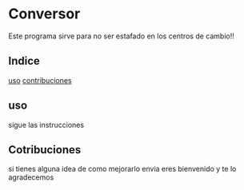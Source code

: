 # Conversor

Este programa sirve para no ser estafado en los centros de cambio!!

## Indice
[uso](#uso)
[contribuciones](#contribuciones)
## uso
sigue las instrucciones
## Cotribuciones
si tienes alguna idea de como mejorarlo envia eres bienvenido y te lo agradecemos
